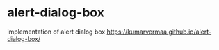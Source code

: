# alert-dialog-box
implementation of alert dialog box
https://kumarvermaa.github.io/alert-dialog-box/
